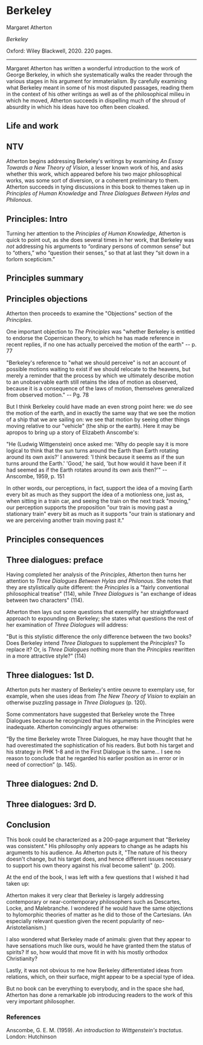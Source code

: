 Berkeley
==========================================================

Margaret Atherton

*Berkeley*

Oxford: Wiley Blackwell, 2020. 220 pages.

---

Margaret Atherton has written a wonderful introduction to the 
work of George Berkeley, in which she systematically walks the reader through
the various stages in his argument for immaterialism. By carefully examining
what Berkeley meant in some of his most disputed passages, reading them in the
context of his other writings as well as of the philosophical milieu in which
he moved, Atherton succeeds in dispelling much of the shroud of absurdity
in which his ideas have too often been cloaked.

## Life and work



## NTV

Atherton begins addressing Berkeley's writings by examining *An Essay Towards a
New Theory of Vision*, a lesser known work of his, and asks whether this work,
which appeared before his two major philosophical works, was some sort of
diversion, or a coherent preliminary to them. Atherton succeeds in
tying discussions in this book to themes taken up in *Principles of Human
Knowledge* and *Three Dialogues Between Hylas and Philonous*.




## Principles: Intro

Turning her attention to the *Principles of Human Knowledge*, Atherton is quick
to point out, as she does several times in her work, that Berkeley was *not*
addressing his arguments to “ordinary persons of common sense” but to “others,”
who “question their senses,” so that at last they “sit down in a forlorn
scepticism.”



## Principles summary


## Principles objections

Atherton then proceeds to examine the "Objections" section of the *Principles*.

One important objection to *The Principles* was "whether Berkeley is entitled to endorse
the Copernican theory, to which he has made reference in recent replies, if no
one has actually perceived the motion of the earth" -- p. 77

"Berkeley's reference to "what we should perceive" is not an account of possible
motions waiting to exist if we should relocate to the heavens, but merely a
reminder that the process by which we ultimately describe motion to an
unobservable earth still retains the idea of motion as observed, because it is
a consequence of the laws of motion, themselves generalized from observed
motion." -- Pg. 78

But I think Berkeley could have made an even strong point here: we *do*
see the motion of the earth, and in exactly the same way that we see the motion
of a ship that we are sailing on: we see that motion by seeing other things
moving relative to our "vehicle" (the ship or the earth). Here it may be
apropos to bring up a story of Elizabeth Anscombe's:

"He (Ludwig Wittgenstein) once asked me: 'Why do people say it is more logical
to think that the sun turns around the Earth than Earth rotating around its own
axis?' I answered: 'I think because it seems as if the sun turns around the
Earth.' 'Good,' he said, 'but how would it have been if it had seemed as if the
Earth rotates around its own axis then?'"
-- Anscombe, 1959, p. 151

In other words, our perceptions, in fact, support the idea of a moving Earth
every bit as much as they support the idea of a motionless one, just as, when
sitting in a train car, and seeing the train on the next track "moving," our
perception supports the proposition "our train is moving past a stationary
train" every bit as much as it supports "our train is stationary and we are
perceiving another train moving past it."

## Principles consequences


## Three dialogues: preface

Having completed her analysis of the *Principles*,
Atherton then turns her attention to *Three Dialogues Between Hylas and
Philonous*. She notes that they are stylistically quite different: the
*Principles* is a "fairly conventional philosophical treatise" (114), while
*Three Dialogues* is "an exchange of ideas between two characters" (114).

Atherton then lays out some questions that exemplify her straightforward
approach to expounding on Berkeley; she states what questions the rest of her
examination of *Three Dialogues* will address:

"But is this stylistic difference the only difference between the two books?
Does Berkeley intend *Three Dialogues* to supplement the *Principles*? To
replace it? Or, is *Three Dialogues* nothing more than the *Principles*
rewritten in a more attractive style?" (114)

## Three dialogues: 1st D.

Atherton puts her mastery of Berkeley's entire oeuvre to exemplary use, for
example, when she uses ideas from *The New Theory of Vision* to explain an
otherwise puzzling passage in *Three Dialogues* (p. 120).


Some commentators have suggested that Berkeley wrote the Three Dialogues
because he recognized that his arguments in the Principles were inadequate.
Atherton convincingly argues otherwise:

“By the time Berkeley wrote Three Dialogues, he may have thought that he had
overestimated the sophistication of his readers. But both his target and his
strategy in PHK 1-8 and in the First Dialogue is the same… I see no reason to
conclude that he regarded his earlier position as in error or in need of
correction” (p. 145).

## Three dialogues: 2nd D.


## Three dialogues: 3rd D.



## Conclusion

This book could be characterized as a 200-page argument that "Berkeley was
consistent." His philosophy only appears to change as he adapts his arguments
to his audience. As Atherton puts it, "The nature of his theory doesn't change, but
his target does, and hence different issues necessary to support his own theory
against his rival become salient" (p. 200).


At the end of the book, I was left with a few questions that I wished it had taken up:

Atherton makes it very clear that Berkeley is largely addressing contemporary
or near-contemporary philosophers such as Descartes, Locke, and Malebranche. I
wondered if he would have the same objections to hylomorphic theories of matter
as he did to those of the Cartesians. (An especially relevant question given
the recent popularity of neo-Aristotelianism.)

I also wondered what Berkeley made of animals: given that they appear to have
sensations much like ours, would he have granted them the status of spirits? If
so, how would that move fit in with his mostly orthodox Christianity?

Lastly, it was not obvious to me how Berkeley differentiated ideas from
relations, which, on their surface, might appear to be a special type of idea.

But no book can be everything to everybody, and in the space she had, Atherton
has done a remarkable job introducing readers to the work of this very
important philosopher.


### References

Anscombe, G. E. M. (1959).
*An introduction to Wittgenstein's tractatus*.
London: Hutchinson 
